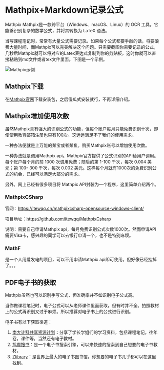 # Mathpix+Markdown记录公式

Mathpix Mathpix是一款跨平台（Windows、macOS、Linux）的 OCR 工具，它能够识别复杂的数学公式，并将其转换为 LaTeX 语法。

当写课程笔记时，常常有大量公式需要记录。如果每个公式都要手敲的话，将要浪费大量时间，而Mathpix可以完美解决这个问题。只需要截图你需要记录的公式，几秒后Mathpix就可以将对应的Latex表达式复制到你的剪贴板，这时你就可以直接粘贴到md文件或者tex文件里面。下图是一个示例。

![Mathpix示例](https://kangkang-picbed.oss-cn-hangzhou.aliyuncs.com/img/share_skills/mathpix.gif)



## Mathpix下载

在[Mathpix官网](https://mathpix.com)下载安装包，之后傻瓜式安装就行，不再详细介绍。

## Mathpix增加使用次数

虽然Mathpix具有强大的识别公式的功能，但每个账户每月只能免费识别十次，即使使用教育邮箱注册也只有100次。这远远满足不了我们的使用需求。

一种办法便就是上万能的某宝或者某鱼，购买Mathpix账号以增加使用次数。

一种办法就是调用Mathpix api。Mathpix官方提供了公式识别的API给用户调用。每个账户每个月的前 1000 次调用免费；随后的第 1-100 千次，每次 0.004 美元；第 100- 300 千次，每次 0.002 美元。这样每个月就有1000次的免费识别公式的机会，已经可以满足大部分的需求。

另外，网上已经有很多项目将 Mathpix API封装为一个程序，这里简单介绍两个。

### MathpixCSharp

官网：https://itewqq.cn/mathpixcsharp-opensource-windows-client/

项目地址：https://github.com/itewqq/MathpixCsharp

说明：需要自己申请Mathpix api，每月免费识别公式次数1000次。然而申请API需要Visa卡，感兴趣的同学可以去银行申请一个，也不是特别麻烦。

### MathF

是一个人用爱发电的项目，可以不用申请Mathpix api即可使用。但好像已经挂掉了。。。

## PDF电子书的获取

Mathpix虽然也可以识别手写公式，但准确率并不如识别电子公式高。

当你做课程笔记时，电子公式可以从老师课件里面获取，但有时并不全。拍照教材上的公式再识别又过于麻烦。所以推荐对电子书上的公式进行识别。

电子书有以下获取渠道：

1. [南大计科共享资源计划](https://box.nju.edu.cn/d/ef8c112b1dfa422cb930/)：分享了学长学姐们的学习资料，包括课程笔记，往年卷，课件等，当然还有电子教材。
2. [鸠摩搜书](https://www.jiumosearch.com/)：是一个电子书搜索引擎，可以来快速的搜索到自己想要的电子书教材。
3. [Zlibrary](https://zh.z-lib.org/)：是世界上最大的电子书图书馆，你想要的电子书几乎都可以在这里找到。

